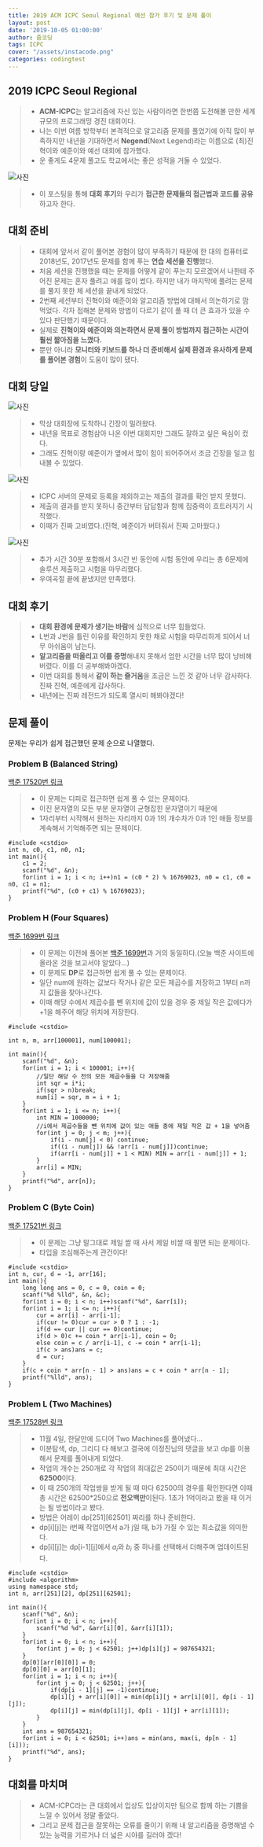 ```yaml
---
title: 2019 ACM ICPC Seoul Regional 예선 참가 후기 및 문제 풀이
layout: post
date: '2019-10-05 01:00:00'
author: 줌코딩
tags: ICPC
cover: "/assets/instacode.png"
categories: codingtest
---
```


## 2019 ICPC Seoul Regional

>* **ACM-ICPC**는 알고리즘에 자신 있는 사람이라면 한번쯤 도전해볼 만한 세계 규모의 프로그래밍 경진 대회이다.
>* 나는 이번 여름 방학부터 본격적으로 알고리즘 문제를 풀었기에 아직 많이 부족하지만 내년을 기대하면서 **Negend**(Next Legend)라는 이름으로 (최)진혁이와 예준이와 예선 대회에 참가했다.
>* 운 좋게도 4문제 풀고도 학교에서는 좋은 성적을 거둘 수 있었다.

![사진](/assets/2019-ICPC-4.png)

>* 이 포스팅을 통해 **대회 후기**와 우리가 **접근한 문제들의 접근법과 코드를 공유**하고자 한다.

## 대회 준비

>* 대회에 앞서서 같이 풀어본 경험이 많이 부족하기 때문에 한 대의 컴퓨터로 2018년도, 2017년도 문제를 함께 푸는 **연습 세션을 진행**했다.
>* 처음 세션을 진행했을 때는 문제를 어떻게 같이 푸는지 모르겠어서 나한테 주어진 문제는 혼자 풀려고 애를 많이 썼다. 하지만 내가 마지막에 풀려는 문제를 풀지 못한 체 세션을 끝내게 되었다.
>* 2번째 세션부터 진혁이와 예준이와 알고리즘 방법에 대해서 의논하기로 맘 먹었다. 각자 접해본 문제와 방법이 다르기 같이 풀 때 더 큰 효과가 있을 수 있다 판단했기 때문이다.
>* 실제로 **진혁이와 예준이와 의논하면서 문제 풀이 방법까지 접근하는 시간이 훨씬 짧아짐을 느꼈다.**
>* 뿐만 아니라 **모니터와 키보드를 하나 더 준비해서 실제 환경과 유사하게 문제를 풀어본 경험**이 도움이 많이 됐다.

## 대회 당일

![사진](/assets/2019-ICPC-1.jpeg)

>* 막상 대회장에 도착하니 긴장이 밀려왔다.
>* 내년을 목표로 경험삼아 나온 이번 대회지만 그래도 잘하고 싶은 욕심이 컸다.
>* 그래도 진혁이랑 예준이가 옆에서 많이 힘이 되어주어서 조금 긴장을 덜고 힘내볼 수 있었다.

![사진](/assets/2019-ICPC-2.jpeg)

>* ICPC 서버의 문제로 등록을 제외하고는 제출의 결과를 확인 받지 못했다.
>* 제출의 결과를 받지 못하니 중간부터 답답함과 함께 집중력이 흐트러지기 시작했다.
>* 이때가 진짜 고비였다.(진혁, 예준이가 버텨줘서 진짜 고마웠다.)

![사진](/assets/2019-ICPC-3.png)

>* 추가 시간 30분 포함해서 3시간 반 동안에 시험 동안에 우리는 총 6문제에 솔루션 제출하고 시험을 마무리했다.
>* 우여곡절 끝에 끝냈지만 만족했다.

## 대회 후기

>* **대회 환경에 문제가 생기는 바람**에 심적으로 너무 힘들었다.
>* L번과 J번을 틀린 이유를 확인하지 못한 채로 시험을 마무리하게 되어서 너무 아쉬움이 남는다.
>* **알고리즘을 떠올리고 이를 증명**해내지 못해서 엄한 시간을 너무 많이 낭비해버렸다. 이를 더 공부해봐야겠다.
>* 이번 대회를 통해서 **같이 하는 즐거움**을 조금은 느낀 것 같아 너무 감사하다. 진짜 진혁, 예준에게 감사하다.
>* 내년에는 진짜 레전드가 되도록 열시미 해봐야겠다!

## 문제 풀이

문제는 우리가 쉽게 접근했던 문제 순으로 나열했다.

### Problem B (Balanced String)

[백준 17520번 링크](https://www.acmicpc.net/problem/17520)

>* 이 문제는 디피로 접근하면 쉽게 풀 수 있는 문제이다.
>* 이진 문자열의 모든 부분 문자열이 균형잡힌 문자열이기 때문에
>* 1자리부터 시작해서 원하는 자리까지 0과 1의 개수차가 0과 1인 애들 정보를 계속해서 기억해주면 되는 문제이다.

    #include <cstdio>
    int n, c0, c1, n0, n1;
    int main(){
        c1 = 2;
        scanf("%d", &n);
        for(int i = 1; i < n; i++)n1 = (c0 * 2) % 16769023, n0 = c1, c0 = n0, c1 = n1;
        printf("%d", (c0 + c1) % 16769023);
    }

### Problem H (Four Squares)

[백준 1699번 링크](https://www.acmicpc.net/problem/1699)

>* 이 문제는 이전에 풀어본 [백준 1699번](https://www.acmicpc.net/problem/1699)과 거의 동일하다.(오늘 백준 사이트에 올라온 것을 보고서야 알았다...)
>* 이 문제도 **DP**로 접근하면 쉽게 풀 수 있는 문제이다.
>* 일단 num에 원하는 값보다 작거나 같은 모든 제곱수를 저장하고 1부터 n까지 값들을 찾아나간다.
>* 이때 해당 수에서 제곱수를 뺀 위치에 값이 있을 경우 중 제일 작은 값에다가 +1을 해주어 해당 위치에 저장한다.

    #include <cstdio>

    int n, m, arr[100001], num[100001];

    int main(){
        scanf("%d", &n);
        for(int i = 1; i < 100001; i++){
            //일단 해당 수 전의 모든 제곱수들을 다 저장해줌
            int sqr = i*i;
            if(sqr > n)break;
            num[i] = sqr, m = i + 1;
        } 
        for(int i = 1; i <= n; i++){
            int MIN = 1000000;
            //i에서 제곱수들을 뺀 위치에 값이 있는 애들 중에 제일 작은 값 + 1을 넣어줌
            for(int j = 0; j < m; j++){
                if(i - num[j] < 0) continue;
                if((i - num[j]) && !arr[i - num[j]])continue;
                if(arr[i - num[j]] + 1 < MIN) MIN = arr[i - num[j]] + 1;
            }
            arr[i] = MIN;
        }
        printf("%d", arr[n]);
    }

### Problem C (Byte Coin)

[백준 17521번 링크](https://www.acmicpc.net/problem/17521)

>* 이 문제는 그냥 말그대로 제일 쌀 때 사서 제일 비쌀 때 팔면 되는 문제이다.
>* 타입을 조심해주는게 관건이다!

    #include <cstdio>
    int n, cur, d = -1, arr[16];
    int main(){
        long long ans = 0, c = 0, coin = 0;
        scanf("%d %lld", &n, &c);
        for(int i = 0; i < n; i++)scanf("%d", &arr[i]);
        for(int i = 1; i <= n; i++){
            cur = arr[i] - arr[i-1];
            if(cur != 0)cur = cur > 0 ? 1 : -1;
            if(d == cur || cur == 0)continue;
            if(d > 0)c += coin * arr[i-1], coin = 0;
            else coin = c / arr[i-1], c -= coin * arr[i-1];
            if(c > ans)ans = c;
            d = cur;
        }
        if(c + coin * arr[n - 1] > ans)ans = c + coin * arr[n - 1];
        printf("%lld", ans);
    }

### Problem L (Two Machines)

[백준 17528번 링크](https://www.acmicpc.net/problem/17528)

>* 11월 4일, 한달만에 드디어 Two Machines를 풀어냈다...
>* 이분탐색, dp, 그리디 다 해보고 결국에 이정진님의 댓글을 보고 dp를 이용해서 문제를 풀어내게 되었다.
>* 작업의 개수는 250개로 각 작업의 최대값은 250이기 때문에 최대 시간은 **62500**이다.
>* 이 때 250개의 작업쌍을 받게 될 때 마다 62500의 경우를 확인한다면 이때 총 시간은 62500*250으로 **천오백만**이된다. 1초가 1억이라고 봤을 때 이거는 될 방법이라고 봤다.
>* 방법은 어레이 dp[251][62501] 짜리를 하나 준비한다. 
>* dp[i][j]는 i번째 작업이면서 a가 j일 때, b가 가질 수 있는 최소값을 의미한다.
>* dp[i][j]는 dp[i-1][j]에서 $a_i$와 $b_i$ 중 하나를 선택해서 더해주며 업데이트된다.

    #include <cstdio>
    #include <algorithm>
    using namespace std;
    int n, arr[251][2], dp[251][62501];

    int main(){
        scanf("%d", &n);
        for(int i = 0; i < n; i++){
            scanf("%d %d", &arr[i][0], &arr[i][1]);
        }
        for(int i = 0; i < n; i++){
            for(int j = 0; j < 62501; j++)dp[i][j] = 987654321;
        }
        dp[0][arr[0][0]] = 0;
        dp[0][0] = arr[0][1];
        for(int i = 1; i < n; i++){
            for(int j = 0; j < 62501; j++){
                if(dp[i - 1][j] == -1)continue;
                dp[i][j + arr[i][0]] = min(dp[i][j + arr[i][0]], dp[i - 1][j]);
                dp[i][j] = min(dp[i][j], dp[i - 1][j] + arr[i][1]); 
            }
        }
        int ans = 987654321;
        for(int i = 0; i < 62501; i++)ans = min(ans, max(i, dp[n - 1][i]));
        printf("%d", ans);
    }

## 대회를 마치며

>* ACM-ICPC라는 큰 대회에서 입상도 입상이지만 팀으로 함께 하는 기쁨을 느낄 수 있어서 정말 좋았다.
>* 그리고 문제 접근을 잘못하는 오류를 줄이기 위해 내 알고리즘을 증명해낼 수 있는 능력을 기르거나 더 넓은 시야를 길러야 겠다!
